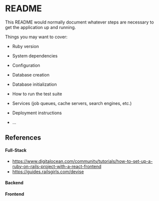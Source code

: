 # README

This README would normally document whatever steps are necessary to get the
application up and running.

Things you may want to cover:

* Ruby version

* System dependencies

* Configuration

* Database creation

* Database initialization

* How to run the test suite

* Services (job queues, cache servers, search engines, etc.)

* Deployment instructions

* ...

## References
#### Full-Stack
* https://www.digitalocean.com/community/tutorials/how-to-set-up-a-ruby-on-rails-project-with-a-react-frontend
* https://guides.railsgirls.com/devise

#### Backend

#### Frontend